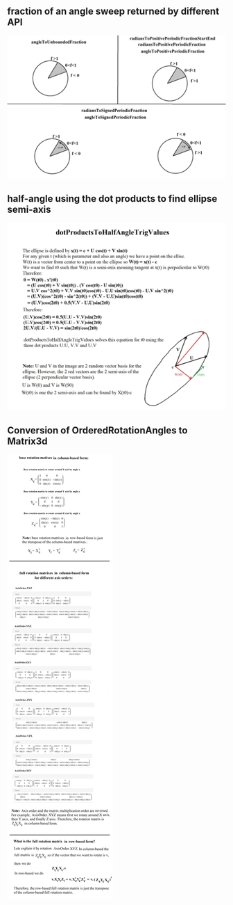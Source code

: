 ## fraction of an angle sweep returned by different API
![>](./figs/Angle/angleSweepFraction.jpg)

## half-angle using the dot products to find ellipse semi-axis
![>](./figs/Angle/ellipseHalfAngle.jpg)

## Conversion of OrderedRotationAngles to Matrix3d
![>](./figs/Angle/OrderedRotationAnglesToMatrix3d.jpg)


